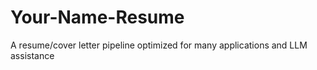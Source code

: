 # Your-Name-Resume

A resume/cover letter pipeline optimized for many applications and LLM assistance
